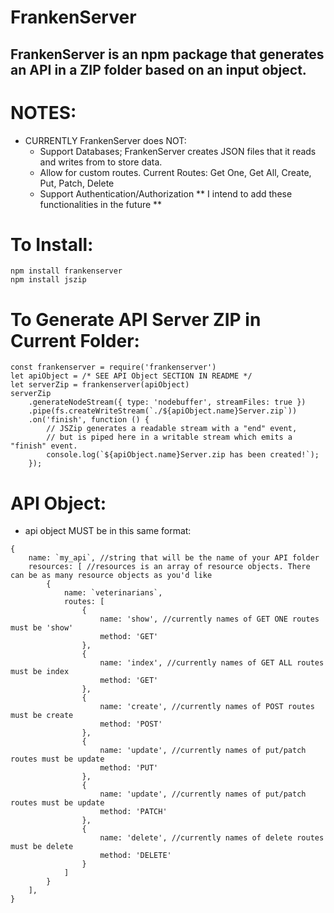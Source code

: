 # FrankenServer
## FrankenServer is an npm package that generates an API in a ZIP folder based on an input object.

# NOTES:
* CURRENTLY FrankenServer does NOT:
    - Support Databases; FrankenServer creates JSON files that it reads and writes from to store data.
    - Allow for custom routes. Current Routes: Get One, Get All, Create, Put, Patch, Delete
    - Support Authentication/Authorization
    ** I intend to add these functionalities in the future **

# To Install:
```
npm install frankenserver
npm install jszip
```

# To Generate API Server ZIP in Current Folder:
```
const frankenserver = require('frankenserver')
let apiObject = /* SEE API Object SECTION IN README */
let serverZip = frankenserver(apiObject)
serverZip
    .generateNodeStream({ type: 'nodebuffer', streamFiles: true })
    .pipe(fs.createWriteStream(`./${apiObject.name}Server.zip`))
    .on('finish', function () {
        // JSZip generates a readable stream with a "end" event,
        // but is piped here in a writable stream which emits a "finish" event.
        console.log(`${apiObject.name}Server.zip has been created!`);
    });
```

# API Object:
 - api object MUST be in this same format:
```
{
    name: `my_api`, //string that will be the name of your API folder
    resources: [ //resources is an array of resource objects. There can be as many resource objects as you'd like
        { 
            name: `veterinarians`,
            routes: [
                {
                    name: 'show', //currently names of GET ONE routes must be 'show'
                    method: 'GET'
                },
                {
                    name: 'index', //currently names of GET ALL routes must be index
                    method: 'GET'
                },
                {
                    name: 'create', //currently names of POST routes must be create
                    method: 'POST'
                },
                {
                    name: 'update', //currently names of put/patch routes must be update
                    method: 'PUT'
                },
                {
                    name: 'update', //currently names of put/patch routes must be update
                    method: 'PATCH'
                },
                {
                    name: 'delete', //currently names of delete routes must be delete
                    method: 'DELETE'
                }
            ]
        }
    ],
}
```